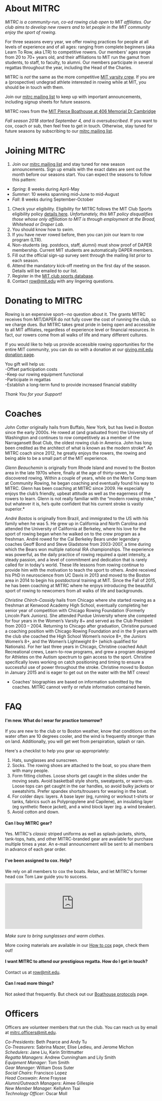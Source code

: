 # About MITRC

_MITRC is a community-run, co-ed rowing club open to MIT affiliates.  Our club aims to develop new rowers and to let people in the MIT community enjoy the sport of rowing._

For three seasons every year, we offer rowing practices for people at all levels of experience and of all ages: ranging from complete beginners (aka Learn To Row, aka LTR) to competitive rowers. Our members' ages range from 20 to 70+ years old, and their affiliations to MIT run the gamut from students, to staff, to faculty, to alumni. Our members participate in several regattas throughout the year, including the Head of the Charles.

MITRC is _not_ the same as the more competitive [MIT varsity crew](http://mitathletics.com/sports/m-crewlt/index). If you are a (prospective) undegrad athlete interested in rowing while at MIT, you should be in touch with them.

Join our [mitrc mailing list](http://mailman.mit.edu/mailman/listinfo/mitrc) to keep up with important announcements, including signup sheets for future seasons.

MITRC rows from the [MIT Pierce Boathouse at 406 Memorial Dr Cambridge](https://www.google.com/maps/place/Pierce+Boathouse,+406+Memorial+Dr,+Cambridge,+MA+02139/@42.355133,-71.098868,15z/data=!4m5!3m4!1s0x89e37a01e765ddf1:0x606e87c60fa86999!8m2!3d42.3553235!4d-71.0968297?hl=en-US)

_Fall season 2018 started September 4, and is oversubscribed_. If you want to cox, coach or sub, then feel free to get in touch. Otherwise, stay tuned for future seasons by subscribing to our [mitrc mailing list](http://mailman.mit.edu/mailman/listinfo/mitrc).

# Joining MITRC

1. Join our [mitrc mailing list](http://mailman.mit.edu/mailman/listinfo/mitrc) and stay tuned for new season announcements. Sign up emails with the exact dates are sent out the month before our seasons start. You can expect the seasons to follow this pattern:
  - _Spring_: 8 weeks during April-May
  - _Summer_: 10 weeks spanning mid-June to mid-August
  - _Fall_: 8 weeks during September-October
1. Check your eligibility. Eligibility for MITRC follows the MIT Club Sports eligibility policy [details here](https://clubsports.mit.edu/about/eligibility). _Unfortunately, this MIT policy disqualifies those whose only affiliation to MIT is through employment at the Broad, Whitehead or Draper Lab._
1. You should know how to swim.
1. If you have never rowed before, then you can join our learn to row program (LTR).
1. Non-students (eg. postdocs, staff, alumni) must show proof of DAPER membership. Current MIT students are automatically DAPER members.
1. Fill out the official sign-up survey sent through the mailing list prior to each season.
1. Attend the mandatory kick-off meeting on the first day of the season. Details will be emailed to our list.
1. Register in the [MIT club sports database](https://mit.dserec.com/online/clubsports_widget/club/18/).
1. Contact [row@mit.edu](mailto:row@mit.edu) with any lingering questions.

# Donating to MITRC

Rowing is an expensive sport--no question about it. The grants MITRC receives from MIT/DAPER do not fully cover the cost of running the club, so we charge dues. But MITRC takes great pride in being open and accessible to all MIT affiliates, regardless of experience level or financial resources. In fact, our rowers come from all walks of life and many different cultures.

If you would like to help us provide accessible rowing opportunities for the entire MIT community, you can do so with a donation at our [giving.mit.edu donation page](https://giving.mit.edu/give/to?fundId=2437100).

You gift will help us:<br>
-Offset participation costs<br>
-Keep our rowing equipment functional<br>
-Participate in regattas<br>
-Establish a long-term fund to provide increased financial stability<br>

_Thank You for your Support!_

# Coaches

_John Cotter_ originally hails from Buffalo, New York, but has lived in Boston since the early 2000s. He rowed at (and graduated from) the University of Washington and continues to row competitively as a member of the Narragansett Boat Club, the oldest rowing club in America. John has long been credited as the architect of what is known as the modern stroke*. An MITRC coach since 2012, he greatly enjoys the rowers, the rowing and being able to be a small part of the MIT experience.

_Glenn Beauchemin_ is originally from Rhode Island and moved to the Boston area in the late 1970s where, finally at the age of thirty-seven, he discovered rowing. Within a couple of years, while on the Men’s Comp team at Community Rowing, he began coaching and eventually found his way to MITRC. Glenn has been coaching at MITRC since 2009. He especially enjoys the club’s friendly, upbeat attitude as well as the eagerness of the rowers to learn. Glenn is not really familiar with the “modern rowing stroke,” but whatever it is, he’s quite confident that his current stroke is vastly superior.*

_André Bastos_ is originally from Brazil, and immigrated to the US with his family when he was 5. He grew up in California and North Carolina and attended the University of California at Berkeley, where his love for the sport of rowing began when he walked on to the crew program as a freshman. André rowed for the Cal Berkeley Bears under legendary coaches Geoff Bond and Steve Gladstone from 2003-2007, a time during which the Bears won multiple national IRA championships. The experience was powerful, as the daily practice of rowing required a quiet intensity, a steady passion, and a level of commitment and dedication that is rarely called for in today's world. These life lessons from rowing continue to provide him with the motivation to teach the sport to others. André received his PhD in neuroscience from UC Davis in 2013 and moved to the Boston area in 2014 to begin his postdoctoral training at MIT. Since the Fall of 2015, he has been coaching at MITRC where he enjoys introducing the beautiful sport of rowing to newcomers from all walks of life and backgrounds.  

_Christine Chirch-Cassidy_ hails from Chicago where she started rowing as a freshman at Kenwood Academy High School, eventually completing her senior year of competition with Chicago Rowing Foundation (Formerly Lincoln Park Juniors).  She attended Purdue University where she competed for four years in the Women’s Varsity 8+ and served as the Club President from 2003 – 2004.  Returning to Chicago after graduation, Christine pursued a coaching position with Chicago Rowing Foundation and in the 9 years with the club she coached the High School Women’s novice 8+, the Juniors Women’s 8+, and the Women’s Lightweight 8+ (which qualified for Nationals).  For her last three years in Chicago, Christine coached Adult Recreational crews, Learn-to-row programs, and grew a program designed for Athletes on the Autism spectrum to gain access to the sport.  Christine specifically loves working on catch positioning and timing to ensure a successful use of power throughout the stroke. Christine moved to Boston in January 2015 and is eager to get out on the water with the MIT crews!

* Coaches' biographies are based on information submitted by the coaches. MITRC cannot verify or refute information contained herein. 

# FAQ

#### I'm new. What do I wear for practice tomorrow?

If you are new to the club or to Boston weather, know that conditions on the water often are 10 degrees cooler, and the wind is frequently stronger than on land.  Additionally, you will get wet from perspiration, splash or rain. 

Here's a checklist to help you gear up appropriately:

1. Hats, sunglasses and sunscreen. 
1. Socks. The rowing shoes are attached to the boat, so you share them with many people.
1. Form fitting clothes. Loose shorts get caught in the slides under the moving seats. Avoid basketball style shorts, sweatpants, or warm-ups.  Loose tops can get caught in the oar handles, so avoid bulky jackets or sweatshirts. Prefer spandex shorts/trousers for wearing in the boat. 
1. For colder days: layers. A base layer (eg, running or workout t-shirts or tanks, fabrics such as Polypropylene and Capilene), an insulating layer (eg synthetic fleece jacket), and a wind block layer (eg. a wind breaker).
1. Avoid cotton and down.

#### Can I buy MITRC gear?

Yes. MITRC's _classic_ striped uniforms as well as splash-jackets, shirts, tank-tops, hats, and other MITRC-branded gear are available for purchase multiple times a year. An e-mail announcement will be sent to all members in advance of each gear order.

#### I've been assigned to cox. Help?
We rely on all members to cox the boats. Relax, and let MITRC's former head cox Tom Law guide you to success.

<iframe src="https://www.youtube-nocookie.com/embed/P3vykD5EO2M?rel=0&amp;showinfo=0" frameborder="0" allow="autoplay; encrypted-media" allowfullscreen width="90%" align="center"></iframe>

_Make sure to bring sunglasses and warm clothes_.

More coxing materials are available in our [How to cox](how_to_cox.md) page, check them out!

#### I want MITRC to attend our prestigious regatta. How do I get in touch?

Contact us at [row@mit.edu](mailto:row@mit.edu). 

#### Can I read more things?
Not asked that frequently. But check out our [Boathouse protocols](boathouse_protocols.md) page.

# Officers

Officers are volunteer members that run the club. You can reach us by email at [mitrc.officers@mit.edu](mailto:mitrc.officers@mit.edu).

_Co-Presidents_: Beth Pearce and Andy Tu<br>
_Co-Treasurers_: Sabrina Mazer, Elise Ledieu, and Jerome Michon<br>
_Schedulers_: Jane Liu, Karin Strittmatter<br>
_Regatta Managers_: Andrew Cunningham and Lily Smith<br>
_Equipment Manager_: Tom Smith<br>
_Gear Manager_: William Doss Suter<br>
_Social Chairs_: Francisco Lopez<br>
_Head Coxswain_: Anne Fraysse<br>
_Alumni/Outreach Managers_: Aimee Gillespie<br>
_New Member Manager_: KellyAnn Tsai<br>
_Technology Officer_: Oscar Moll<br>
